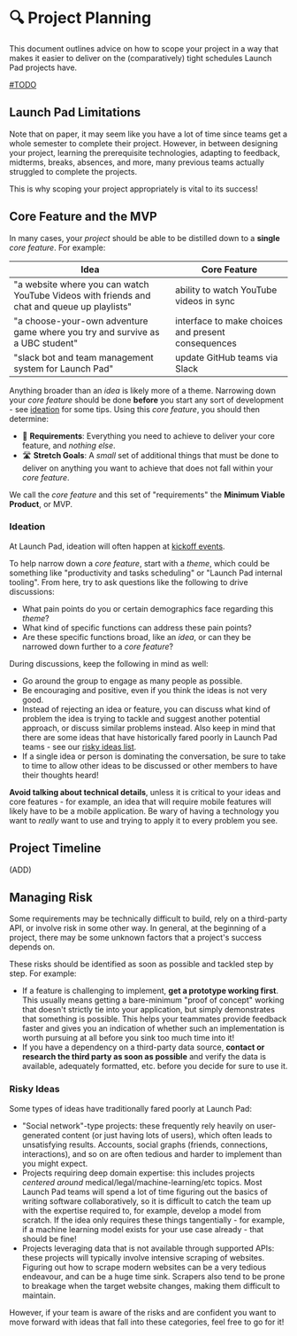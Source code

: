 # 🔍 Project Planning

This document outlines advice on how to scope your project in a way that makes it easier to deliver on the (comparatively) tight schedules Launch Pad projects have.



[#TODO](https://github.com/ubclaunchpad/docs/issues/252)

## Launch Pad Limitations

Note that on paper, it may seem like you have a lot of time since teams get a whole semester to complete their project. However, in between designing your project, learning the prerequisite technologies, adapting to feedback, midterms, breaks, absences, and more, many previous teams actually struggled to complete the projects.

This is why scoping your project appropriately is vital to its success!

## Core Feature and the MVP

In many cases, your _project_ should be able to be distilled down to a **single** _core feature_. For example:

| Idea                                                         | Core Feature                                       |
| ------------------------------------------------------------ | -------------------------------------------------- |
| "a website where you can watch YouTube Videos with friends and chat and queue up playlists" | ability to watch YouTube videos in sync            |
| "a choose-your-own adventure game where you try and survive as a UBC student" | interface to make choices and present consequences |
| "slack bot and team management system for Launch Pad"        | update GitHub teams via Slack                      |

Anything broader than an _idea_ is likely more of a theme. Narrowing down your _core feature_ should be done **before** you start any sort of development - see [ideation](#ideation) for some tips. Using this _core feature_, you should then determine:

- 💪 **Requirements**: Everything you need to achieve to deliver your core feature, and _nothing else_.
- 🛣 **Stretch Goals**: A _small_ set of additional things that must be done to deliver on anything you want to achieve that does not fall within your _core feature_.

We call the _core feature_ and this set of "requirements" the **Minimum Viable Product**, or MVP.

### Ideation

At Launch Pad, ideation will often happen at [kickoff events](/handbook/strategy/recurring-processes.md#kickoff-event).

To help narrow down a _core feature_, start with a _theme_, which could be something like "productivity and tasks scheduling" or "Launch Pad internal tooling". From here, try to ask questions like the following to drive discussions:

- What pain points do you or certain demographics face regarding this _theme_?
- What kind of specific functions can address these pain points?
- Are these specific functions broad, like an _idea_, or can they be narrowed down further to a _core feature_?

During discussions, keep the following in mind as well:

- Go around the group to engage as many people as possible.
- Be encouraging and positive, even if you think the ideas is not very good.
- Instead of rejecting an idea or feature, you can discuss what kind of problem the idea is trying to tackle and suggest another potential approach, or discuss similar problems instead. Also keep in mind that there are some ideas that have historically fared poorly in Launch Pad teams - see our [risky ideas list](#risky-ideas).
- If a single idea or person is dominating the conversation, be sure to take to time to allow other ideas to be discussed or other members to have their thoughts heard!

**Avoid talking about technical details**, unless it is critical to your ideas and core features - for example, an idea that will require mobile features will likely have to be a mobile application. Be wary of having a technology you want to _really_ want to use and trying to apply it to every problem you see.

## Project Timeline

(ADD)



## Managing Risk

Some requirements may be technically difficult to build, rely on a third-party API, or involve risk in some other way. In general, at the beginning of a project, there may be some unknown factors that a project's success depends on.

These risks should be identified as soon as possible and tackled step by step. For example:

- If a feature is challenging to implement, **get a prototype working first**. This usually means getting a bare-minimum "proof of concept" working that doesn't strictly tie into your application, but simply demonstrates that something is possible. This helps your teammates provide feedback faster and gives you an indication of whether such an implementation is worth pursuing at all before you sink too much time into it!
- If you have a dependency on a third-party data source, **contact or research the third party as soon as possible** and verify the data is available, adequately formatted, etc. before you decide for sure to use it.

### Risky Ideas

Some types of ideas have traditionally fared poorly at Launch Pad:

- "Social network"-type projects: these frequently rely heavily on user-generated content (or just having lots of users), which often leads to unsatisfying results. Accounts, social graphs (friends, connections, interactions), and so on are often tedious and harder to implement than you might expect.
- Projects requiring deep domain expertise: this includes projects _centered around_ medical/legal/machine-learning/etc topics. Most Launch Pad teams will spend a lot of time figuring out the basics of writing software collaboratively, so it is difficult to catch the team up with the expertise required to, for example, develop a model from scratch. If the idea only requires these things tangentially - for example, if a machine learning model exists for your use case already - that should be fine!
- Projects leveraging data that is not available through supported APIs: these projects will typically involve intensive scraping of websites. Figuring out how to scrape modern websites can be a very tedious endeavour, and can be a huge time sink. Scrapers also tend to be prone to breakage when the target website changes, making them difficult to maintain.

However, if your team is aware of the risks and are confident you want to move forward with ideas that fall into these categories, feel free to go for it!